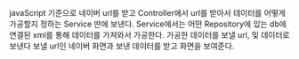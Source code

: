javaScript 기준으로 네이버 url를 받고 Controller에서 url를 받아서 데이터를 어떻게 가공할지 정하는 Service 딴에 보낸다. 
Service에서는 어떤 Repository에 있는 db에 연결된 xml를 통해 데이터를 가져와서 가공한다.
가공한 데이터를 보낼 url, 및 데이터로 보낸다
보낼 url인 네이버 화면과 보낸 데이터를 받고 화면을 보여준다.
